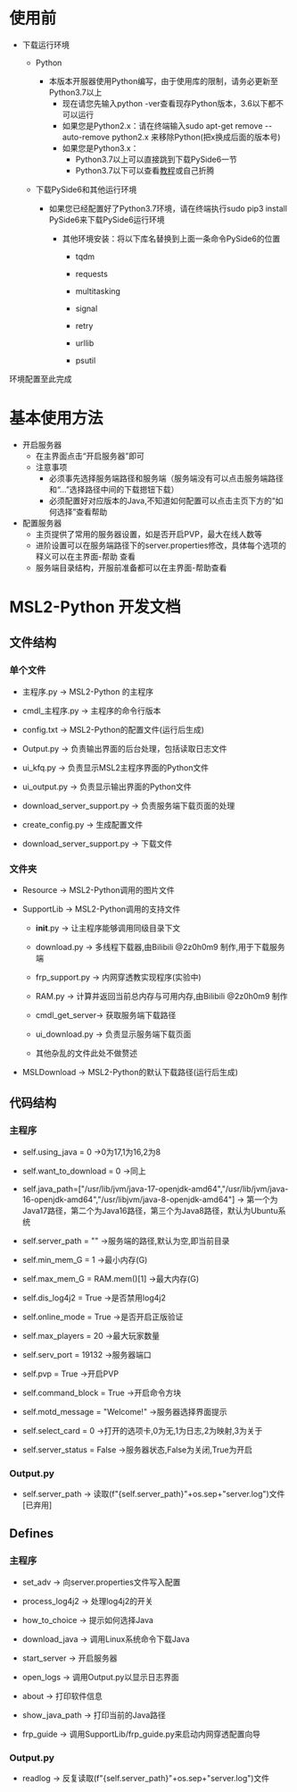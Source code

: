 # 使用前
- 下载运行环境
	- Python
		- 本版本开服器使用Python编写，由于使用库的限制，请务必更新至Python3.7以上
			- 现在请您先输入python -ver查看现存Python版本，3.6以下都不可以运行
			- 如果您是Python2.x：请在终端输入sudo apt-get remove --auto-remove python2.x  来移除Python(把x换成后面的版本号)
			- 如果您是Python3.x：
				- Python3.7以上可以直接跳到下载PySide6一节
				- Python3.7以下可以查看[教程](https://cloud.tencent.com/developer/article/1565853)或自己折腾
		
	- 下载PySide6和其他运行环境
	
 		- 如果您已经配置好了Python3.7环境，请在终端执行sudo pip3 install PySide6来下载PySide6运行环境
	      
			- 其他环境安装：将以下库名替换到上面一条命令PySide6的位置
	      
				- tqdm
	      
				- requests
	      
				- multitasking
	      
				- signal
	      
				- retry
	      
				- urllib
	      
				- psutil


环境配置至此完成



# 基本使用方法
- 开启服务器
	- 在主界面点击“开启服务器”即可
	- 注意事项
		- 必须事先选择服务端路径和服务端（服务端没有可以点击服务端路径和“...”选择路径中间的下载摁钮下载）
		- 必须配置好对应版本的Java,不知道如何配置可以点击主页下方的“如何选择”查看帮助
- 配置服务器
	- 主页提供了常用的服务器设置，如是否开启PVP，最大在线人数等
	- 进阶设置可以在服务端路径下的server.properties修改，具体每个选项的释义可以在主界面-帮助 查看
	- 服务端目录结构，开服前准备都可以在主界面-帮助查看


# MSL2-Python 开发文档

## 文件结构

### 单个文件

-  主程序.py -> MSL2-Python 的主程序

-  cmdl_主程序.py -> 主程序的命令行版本

-  config.txt -> MSL2-Python的配置文件(运行后生成)

-  Output.py -> 负责输出界面的后台处理，包括读取日志文件

-  ui_kfq.py -> 负责显示MSL2主程序界面的Python文件

-  ui_output.py -> 负责显示输出界面的Python文件

- download_server_support.py -> 负责服务端下载页面的处理

- create_config.py -> 生成配置文件

- download_server_support.py -> 下载文件
### 文件夹

-  Resource -> MSL2-Python调用的图片文件

-  SupportLib -> MSL2-Python调用的支持文件

    -  __init__.py -> 让主程序能够调用同级目录下文

    -  download.py -> 多线程下载器,由Bilibili @2z0h0m9 制作,用于下载服务端

    -  frp_support.py -> 内网穿透教实现程序(实验中)

    -  RAM.py -> 计算并返回当前总内存与可用内存,由Bilibili @2z0h0m9 制作

	- cmdl_get_server-> 获取服务端下载路径

	- ui_download.py -> 负责显示服务端下载页面
	
	- 其他杂乱的文件此处不做赘述

- MSLDownload -> MSL2-Python的默认下载路径(运行后生成)
## 代码结构

### 主程序

-  self.using_java = 0 ->0为17,1为16,2为8

-  self.want_to_download = 0 ->同上

- self.java_path=["/usr/lib/jvm/java-17-openjdk-amd64","/usr/lib/jvm/java-16-openjdk-amd64","/usr/libjvm/java-8-openjdk-amd64"] -> 第一个为Java17路径，第二个为Java16路径，第三个为Java8路径，默认为Ubuntu系统

- self.server_path = "" ->服务端的路径,默认为空,即当前目录

- self.min_mem_G = 1 ->最小内存(G)

- self.max_mem_G = RAM.mem()[1] ->最大内存(G)

- self.dis_log4j2 = True ->是否禁用log4j2

- self.online_mode = True ->是否开启正版验证

- self.max_players = 20 ->最大玩家数量

- self.serv_port = 19132 ->服务器端口

- self.pvp = True ->开启PVP

- self.command_block = True ->开启命令方块

- self.motd_message = "Welcome!" ->服务器选择界面提示

- self.select_card = 0 ->打开的选项卡,0为无,1为日志,2为映射,3为关于

- self.server_status = False ->服务器状态,False为关闭,True为开启

### Output.py

- self.server_path -> 读取(f"{self.server_path}"+os.sep+"server.log")文件[已弃用]

## Defines

### 主程序

- set_adv -> 向server.properties文件写入配置

- process_log4j2 -> 处理log4j2的开关

- how_to_choice -> 提示如何选择Java

- download_java -> 调用Linux系统命令下载Java

- start_server -> 开启服务器

- open_logs -> 调用Output.py以显示日志界面

- about -> 打印软件信息

- show_java_path -> 打印当前的Java路径

- frp_guide -> 调用SupportLib/frp_guide.py来启动内网穿透配置向导

### Output.py

- readlog -> 反复读取(f"{self.server_path}"+os.sep+"server.log")文件
